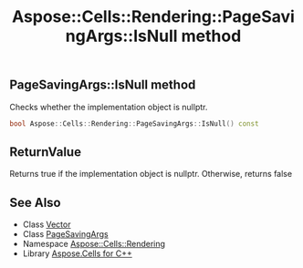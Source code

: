﻿---
title: Aspose::Cells::Rendering::PageSavingArgs::IsNull method
linktitle: IsNull
second_title: Aspose.Cells for C++ API Reference
description: 'Aspose::Cells::Rendering::PageSavingArgs::IsNull method. Checks whether the implementation object is nullptr in C++.'
type: docs
weight: 500
url: /cpp/aspose.cells.rendering/pagesavingargs/isnull/
---
## PageSavingArgs::IsNull method


Checks whether the implementation object is nullptr.

```cpp
bool Aspose::Cells::Rendering::PageSavingArgs::IsNull() const
```


## ReturnValue

Returns true if the implementation object is nullptr. Otherwise, returns false

## See Also

* Class [Vector](../../../aspose.cells/vector/)
* Class [PageSavingArgs](../)
* Namespace [Aspose::Cells::Rendering](../../)
* Library [Aspose.Cells for C++](../../../)
